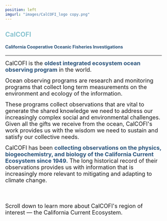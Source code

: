 ```yaml
---
position: left
imgurl: "images/CalCOFI_logo copy.png"
---
```



## <span style="color:#8AC4D0"> CalCOFI </span>

#### <span style="color:#28527A"> California Cooperative Oceanic Fisheries Investigations </span>

---

<font size="+1"> CalCOFI is the <span style="color:#28527A"> **oldest integrated ecosystem ocean observing program** </span> in the world. </font>

<font size="+1"> Ocean observing programs are research and monitoring programs that collect long term measurements on the environment and ecology of the information. </font>

<font size="+1"> These programs collect observations that are vital to generate the shared knowledge we need to address our increasingly complex social and environmental challenges. Given all the gifts we receive from the ocean, CalCOFI's work provides us with the wisdom we need to sustain and satisfy our collective needs. </font>

<font size="+1"> CalCOFI has been <span style="color:#28527A"> **collecting observations on the physics, biogeochemistry, and biology of the California Current Ecosystem since 1949.** </span> The long historical record of their observations provides us with information that is increasingly more relevant to mitigating and adapting to climate change. </font>

<br />
<br />

<font size="+1"> Scroll down to learn more about CalCOFI's region of interest — the California Current Ecosystem. </font>